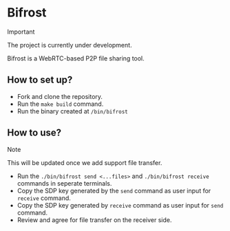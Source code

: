 # Bifrost

> [!IMPORTANT]  
> The project is currently under development.

Bifrost is a WebRTC-based P2P file sharing tool.

## How to set up?

* Fork and clone the repository.
* Run the `make build` command.
* Run the binary created at `/bin/bifrost`


## How to use?

> [!NOTE]  
> This will be updated once we add support file transfer.

* Run the `./bin/bifrost send <...files>` and `./bin/bifrost receive` commands in seperate terminals.
* Copy the SDP key generated by the `send` command as user input for `receive` command.
* Copy the SDP key generated by `receive` command as user input for `send` command.
* Review and agree for file transfer on the receiver side.